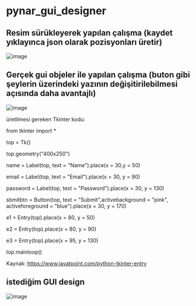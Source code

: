 # pynar_gui_designer

## Resim sürükleyerek yapılan çalışma (kaydet yıklayınca json olarak pozisyonları üretir)

![image](https://user-images.githubusercontent.com/854154/113482847-210fce80-94a9-11eb-8008-e3f14f86f102.png)

## Gerçek gui objeler ile yapılan çalışma (buton gibi şeylerin üzerindeki yazının değişitirilebilmesi açısında daha avantajlı)

![image](https://user-images.githubusercontent.com/854154/113505248-430b5e80-9546-11eb-8d94-44fcf701bf18.png)


üretilmesi gereken Tkinter kodu:

  
  from tkinter import *  

  top = Tk()  

  top.geometry("400x250")  

  name = Label(top, text = "Name").place(x = 30,y = 50)  

  email = Label(top, text = "Email").place(x = 30, y = 90)  

  password = Label(top, text = "Password").place(x = 30, y = 130)  

  sbmitbtn = Button(top, text = "Submit",activebackground = "pink", activeforeground = "blue").place(x = 30, y = 170)  

  e1 = Entry(top).place(x = 80, y = 50)  


  e2 = Entry(top).place(x = 80, y = 90)  


  e3 = Entry(top).place(x = 95, y = 130)  

  top.mainloop()  
  
 Kaynak: https://www.javatpoint.com/python-tkinter-entry
 
 ## istediğim GUI design 
 
 ![image](https://user-images.githubusercontent.com/854154/113505596-7f3fbe80-9548-11eb-907d-217bbca4901e.png)


